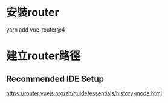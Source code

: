 # 安裝router
yarn add vue-router@4

# 建立router路徑




## Recommended IDE Setup

https://router.vuejs.org/zh/guide/essentials/history-mode.html
